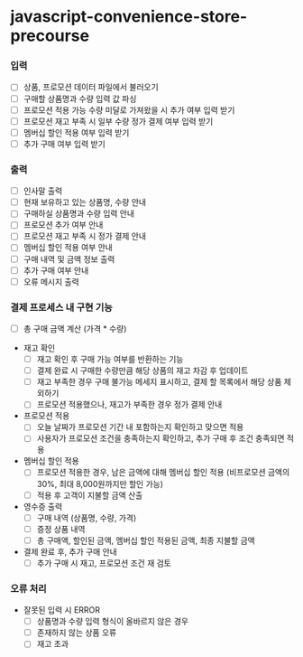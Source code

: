 # javascript-convenience-store-precourse

### 입력

-   [ ] 상품, 프로모션 데이터 파일에서 불러오기
-   [ ] 구매할 상품명과 수량 입력 값 파싱
-   [ ] 프로모션 적용 가능 수량 미달로 가져왔을 시 추가 여부 입력 받기
-   [ ] 프로모션 재고 부족 시 일부 수량 정가 결제 여부 입력 받기
-   [ ] 멤버십 할인 적용 여부 입력 받기
-   [ ] 추가 구매 여부 입력 받기

### 출력

-   [ ] 인사말 출력
-   [ ] 현재 보유하고 있는 상품명, 수량 안내
-   [ ] 구매하실 상품명과 수량 입력 안내
-   [ ] 프로모션 추가 여부 안내
-   [ ] 프로모션 재고 부족 시 정가 결제 안내
-   [ ] 멤버십 할인 적용 여부 안내
-   [ ] 구매 내역 및 금액 정보 출력
-   [ ] 추가 구매 여부 안내
-   [ ] 오류 메시지 출력

### 결제 프로세스 내 구현 기능

-   [ ] 총 구매 금액 계산 (가격 \* 수량)
-   재고 확인
    -   [ ] 재고 확인 후 구매 가능 여부를 반환하는 기능
    -   [ ] 결제 완료 시 구매한 수량만큼 해당 상품의 재고 차감 후 업데이트
    -   [ ] 재고 부족한 경우 구매 불가능 메세지 표시하고, 결제 할 목록에서 해당 상품 제외하기
    -   [ ] 프로모션 적용했으나, 재고가 부족한 경우 정가 결제 안내
-   프로모션 적용
    -   [ ] 오늘 날짜가 프로모션 기간 내 포함하는지 확인하고 맞으면 적용
    -   [ ] 사용자가 프로모션 조건을 충족하는지 확인하고, 추가 구매 후 조건 충족되면 적용
-   멤버십 할인 적용
    -   [ ] 프로모션 적용한 경우, 남은 금액에 대해 멤버십 할인 적용 (비프로모션 금액의 30%, 최대 8,000원까지만 할인 가능)
    -   [ ] 적용 후 고객이 지불할 금액 산출
-   영수증 출력
    -   [ ] 구매 내역 (상품명, 수량, 가격)
    -   [ ] 증정 상품 내역
    -   [ ] 총 구매액, 할인된 금액, 멤버십 할인 적용된 금액, 최종 지불할 금액
-   결제 완료 후, 추가 구매 안내
    -   [ ] 추가 구매 시 재고, 프로모션 조건 재 검토

### 오류 처리

-   잘못된 입력 시 ERROR
    -   [ ] 상품명과 수량 입력 형식이 올바르지 않은 경우
    -   [ ] 존재하지 않는 상품 오류
    -   [ ] 재고 초과
